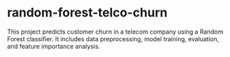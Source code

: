 # random-forest-telco-churn
This project predicts customer churn in a telecom company using a Random Forest classifier. It includes data preprocessing, model training, evaluation, and feature importance analysis.
